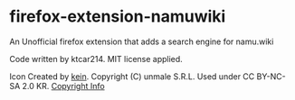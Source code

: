 # firefox-extension-namuwiki
An Unofficial firefox extension that adds a search engine for namu.wiki

Code written by ktcar214. MIT license applied.

Icon Created by [kein](https://namu.wiki/w/%EC%82%AC%EC%9A%A9%EC%9E%90:kein). Copyright (C) unmale S.R.L. 
Used under CC BY-NC-SA 2.0 KR. [Copyright Info](https://namu.wiki/jump/zC2kf9ZgitxJyYC8XVTTzSWVNVNwtLHPW1BNccjfgjporLi6G2euR%2FETYSYaV6FIpsjvjQuEex2moDzQfRkrCQ%3D%3D)
